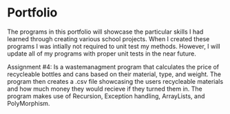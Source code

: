 # Portfolio
The programs in this portfolio will showcase the particular skills I had learned through creating various school projects.
When I created these programs I was intially not required to unit test my methods. However, I will update all of my programs with proper unit tests in the near future.

Assignment #4: Is a wastemanagment program that calculates the price of recycleable bottles and cans based on their material, type, and weight. The program then creates a .csv file showcasing the users recycleable materials and how much money they would recieve if they turned them in. The program makes use of Recursion, Exception handling, ArrayLists, and PolyMorphism.
